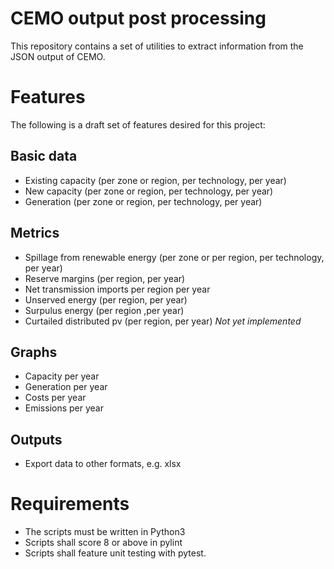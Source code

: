 # CEMO output post processing   
This repository contains a set of utilities to extract information from the JSON output of CEMO.
# Features
The following is a draft set of features desired for this project:
## Basic data
- Existing capacity (per zone or region, per technology, per year)
- New capacity (per zone or region, per technology, per year)
- Generation (per zone or region, per technology, per year)

## Metrics
- Spillage from renewable energy (per zone or per region, per technology, per year)
- Reserve margins (per region, per year)
- Net transmission imports per region per year
- Unserved energy (per region, per year)
- Surpulus energy (per region ,per year)
- Curtailed distributed pv (per region, per year) *Not yet implemented*

## Graphs
- Capacity per year
- Generation per year
- Costs per year
- Emissions per year

## Outputs
- Export data to other formats, e.g. xlsx

# Requirements
- The scripts must be written in Python3
- Scripts shall score 8 or above in pylint 
- Scripts shall feature unit testing with pytest.